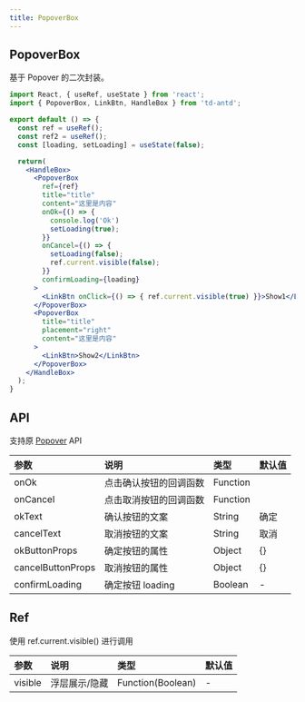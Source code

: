 ```yaml
---
title: PopoverBox
---
```


## PopoverBox

基于 Popover 的二次封装。

```jsx
import React, { useRef, useState } from 'react';
import { PopoverBox, LinkBtn, HandleBox } from 'td-antd';

export default () => {
  const ref = useRef();
  const ref2 = useRef();
  const [loading, setLoading] = useState(false);

  return(
    <HandleBox>
      <PopoverBox
        ref={ref}
        title="title"
        content="这里是内容"
        onOk={() => {
          console.log('Ok')
          setLoading(true);
        }}
        onCancel={() => {
          setLoading(false);
          ref.current.visible(false);
        }}
        confirmLoading={loading}
      >
        <LinkBtn onClick={() => { ref.current.visible(true) }}>Show1</LinkBtn>
      </PopoverBox>
      <PopoverBox
        title="title"
        placement="right"
        content="这里是内容"
      >
        <LinkBtn>Show2</LinkBtn>
      </PopoverBox>
    </HandleBox>
  );
}
```

## API

支持原 [Popover](https://ant-design.gitee.io/components/popover-cn/) API

|参数|说明|类型|默认值|
|:--|:--|:--|:--|
|onOk|点击确认按钮的回调函数|Function||
|onCancel|点击取消按钮的回调函数|Function||
|okText|确认按钮的文案|String|确定|
|cancelText|取消按钮的文案|String|取消|
|okButtonProps|确定按钮的属性|Object|{}|
|cancelButtonProps|取消按钮的属性|Object|{}|
|confirmLoading|确定按钮 loading|Boolean|-|

## Ref

使用 ref.current.visible() 进行调用

|参数|说明|类型|默认值|
|:--|:--|:--|:--|
|visible|浮层展示/隐藏|Function(Boolean)|-|
